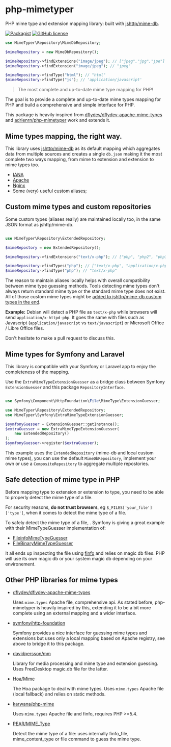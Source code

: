 # php-mimetyper

PHP mime type and extension mapping library: built with [jshttp/mime-db](http://github.com/jshttp/mime-db).


[![Packagist](https://img.shields.io/packagist/v/wgenial/php-mimetyper.svg?maxAge=900)](https://packagist.org/packages/wgenial/php-mimetyper)
[![GitHub license](https://img.shields.io/github/license/wgenial/php-mimetyper.svg)](https://github.com/wgenial/php-mimetyper/blob/master/LICENSE)

```php
use MimeTyper\Repository\MimeDbRepository;

$mimeRepository = new MimeDbRepository();

$mimeRepository->findExtensions("image/jpeg"); // ["jpeg","jpg","jpe"]
$mimeRepository->findExtension("image/jpeg"); // "jpeg"

$mimeRepository->findType("html"); // "html"
$mimeRepository->findType("js"); // 'application/javascript'

```

> The most complete and up-to-date mime type mapping for PHP!

The goal is to provide a complete and up-to-date mime types mapping for PHP and build a comprehensive and simple interface for PHP.

This package is heavily inspired from [dflydev/dflydev-apache-mime-types](https://github.com/dflydev/dflydev-apache-mime-types) and [adrienrn/php-mimetyper](https://github.com/adrienrn/php-mimetyper) work and extends it.

## Mime types mapping, the right way.

This library uses [jshttp/mime-db](http://github.com/jshttp/mime-db) as its default mapping which aggregates data from multiple sources and creates a single `db.json` making it the most complete two ways mapping, from mime to extension and extension to mime types too.

- [IANA](http://www.iana.org/assignments/media-types/media-types.xhtml)
- [Apache](http://svn.apache.org/repos/asf/httpd/httpd/trunk/docs/conf/mime.types)
- [Nginx](http://hg.nginx.org/nginx/file/tip/conf/mime.types)
- Some (very) useful custom aliases;

## Custom mime types and custom repositories

Some custom types (aliases really) are maintained locally too, in the same JSON format as jshttp/mime-db.

```php

use MimeTyper\Repository\ExtendedRepository;

$mimeRepostory = new ExtendedRepository();

$mimeRepository->findExtensions("text/x-php"); // ["php", "php2", "php3", "php4", "php5"]

$mimeRepository->findTypes("php"); // ["text/x-php", "application/x-php", "text/php", "application/php", "application/x-httpd-php"]
$mimeRepository->findType("php"); // "text/x-php"

```

The reason to maintain aliases locally helps with overall compatibility between mime type guessing methods. Tools detecting mime types don't always return standard mime type or the standard mime type does not exist. All of those custom mime types might be [added to jshttp/mime-db custom types in the end](https://github.com/jshttp/mime-db/issues/49).

**Example:** Debian will detect a PHP file as `text/x-php` while browsers will send `application/x-httpd-php`. It goes the same with files such as Javascript (`application/javascript` vs `text/javascript`) or Microsoft Office / Libre Office files.

Don't hesitate to make a pull request to discuss this.

## Mime types for Symfony and Laravel

This library is compatible with your Symfony or Laravel app to enjoy the completeness of the mapping.

Use the `ExtraMimeTypeExtensionGuesser` as a bridge class between Symfony `ExtensionGuesser` and this package `RepositoryInterface`.

```php

use Symfony\Component\HttpFoundation\File\MimeType\ExtensionGuesser;

use MimeTyper\Repository\ExtendedRepository;
use MimeTyper\Symfony\ExtraMimeTypeExtensionGuesser;

$symfonyGuesser = ExtensionGuesser::getInstance();
$extraGuesser = new ExtraMimeTypeExtensionGuesser(
    new ExtendedRepository()
);
$symfonyGuesser->register($extraGuesser);

```

This example uses the `ExtendedRepository` (mime-db and local custom mime types), you can use the default `MimeDbRepository`, implement your own or use a `CompositeRepository` to aggregate multiple repostories.

## Safe detection of mime type in PHP

Before mapping type to extension or extension to type, you need to be able to properly detect the mime type of a file.

For security reasons, **do not trust browsers**, eg `$_FILES['your_file']['type']`, when it comes to detect the mime type of a file.

To safely detect the mime type of a file, . Symfony is giving a great example with their MimeTypeGuesser implementation of:

- [FileinfoMimeTypeGuesser](https://github.com/symfony/http-foundation/blob/3.1/File/MimeType/FileinfoMimeTypeGuesser.php)
- [FileBinaryMimeTypeGuesser](https://github.com/symfony/http-foundation/blob/3.1/File/MimeType/FileBinaryMimeTypeGuesser.php)

It all ends up inspecting the file using [finfo](http://php.net/manual/en/function.finfo-open.php) and relies on magic db files. PHP will use its own magic db or your system magic db depending on your environement.

## Other PHP libraries for mime types

- [dflydev/dflydev-apache-mime-types](https://github.com/dflydev/dflydev-apache-mime-types)

  Uses `mime.types` Apache file, comprehensive api. As stated before, php-mimetyper is heavily inspired by this, extending it to be a bit more complete using an external mapping and a wider interface.

- [symfony/http-foundation](https://github.com/symfony/http-foundation/tree/master/File/MimeType)

  Symfony provides a nice interface for guessing mime types and extensions but uses only a local mapping based on Apache registry, see above to bridge it to this package.

- [davidpersson/mm](https://github.com/davidpersson/mm)

  Library for media processing and mime type and extension guessing. Uses FreeDesktop magic.db file for the latter.

- [Hoa/Mime](https://github.com/hoaproject/Mime)

  The Hoa package to deal with mime types. Uses `mime.types` Apache file (local fallback) and relies on static methods.

- [karwana/php-mime](https://github.com/karwana/php-mime)

  Uses `mime.types` Apache file and finfo, requires PHP >=5.4.

- [PEAR/MIME_Type](https://github.com/pear/MIME_Type)

  Detect the mime type of a file: uses internally finfo_file, mime_content_type or file command to guess the mime type.
